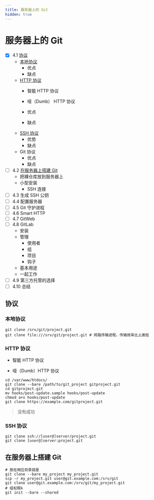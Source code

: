 ```yaml
---
title: 服务器上的 Git
hidden: true
---
```


# 服务器上的 Git

- [x] 4.1 [协议](#协议)
  - [本地协议](#本地协议)
    - 优点
    - 缺点
  - [HTTP 协议](#HTTP-协议)
    - 智能 HTTP 协议
    
    - 哑（Dumb） HTTP 协议
    - 优点
    - 缺点
  - [SSH 协议](#SSH-协议)
    - 优势
    - 缺点
  - Git 协议
    - 优点
    - 缺点
- [ ] 4.2 [在服务器上搭建 Git](#在服务器上搭建-Git)
  - 把裸仓库放到服务器上
  - 小型安装
    - SSH 连接
- [ ] 4.3 生成 SSH 公钥
- [ ] 4.4 配置服务器
- [ ] 4.5 Git 守护进程
- [ ] 4.6 Smart HTTP
- [ ] 4.7 GitWeb
- [ ] 4.8 GitLab
  - 安装
  - 管理
    - 使用者
    - 组
    - 项目
    - 钩子
  - 基本用途
  - 一起工作
- [ ] 4.9 第三方托管的选择
- [ ] 4.10 总结

## 协议

### 本地协议

```shell
git clone /srv/git/project.git
git clone file:///srv/git/project.git # 网路传输进程，传输效率比上面低
```

### HTTP 协议

- 智能 HTTP 协议

- 哑（Dumb）HTTP 协议

```shell
cd /var/www/htdocs/
git clone --bare /path/to/git_project gitproject.git
cd gitproject.git
mv hooks/post-update.sample hooks/post-update
chmod a+x hooks/post-update
git clone https://example.com/gitproject.git
```

> 没有成功

### SSH 协议

```shell
git clone ssh://[user@]server/project.git
git clone [user@]server:project.git
```

## 在服务器上搭建 Git

```shell
# 放在相应目录就是
git clone --bare my_project my_project.git
scp -r my_project.git user@git.example.com:/srv/git
git clone user@git.example.com:/srv/git/my_project.git
# 组权限k
git init --bare --shared
```

